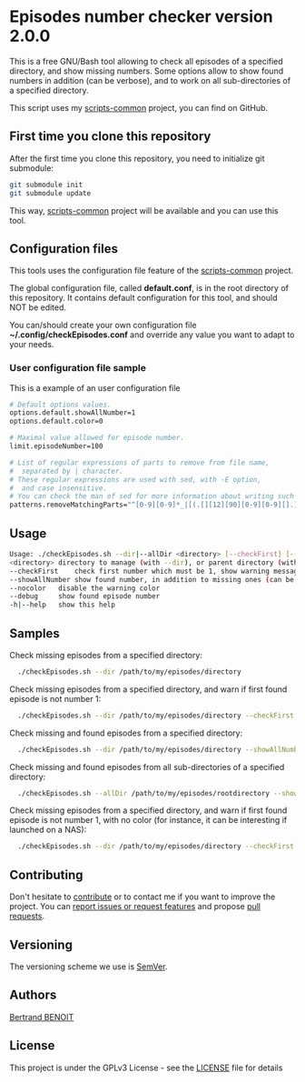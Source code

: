 # Episodes number checker version 2.0.0

This is a free GNU/Bash tool allowing to check all episodes of a specified directory, and show missing numbers.
Some options allow to show found numbers in addition (can be verbose), and to work on all sub-directories of a specified directory.

This script uses my [scripts-common](https://github.com/bertrand-benoit/scripts-common) project, you can find on GitHub.

## First time you clone this repository
After the first time you clone this repository, you need to initialize git submodule:
```bash
git submodule init
git submodule update
```

This way, [scripts-common](https://github.com/bertrand-benoit/scripts-common) project will be available and you can use this tool.

## Configuration files
This tools uses the configuration file feature of the [scripts-common](https://github.com/bertrand-benoit/scripts-common) project.

The global configuration file, called **default.conf**, is in the root directory of this repository.
It contains default configuration for this tool, and should NOT be edited.

You can/should create your own configuration file **~/.config/checkEpisodes.conf** and override any value you want to adapt to your needs.

### User configuration file sample
This is a example of an user configuration file
```bash
# Default options values.
options.default.showAllNumber=1
options.default.color=0

# Maximal value allowed for episode number.
limit.episodeNumber=100

# List of regular expressions of parts to remove from file name,
#  separated by | character.
# These regular expressions are used with sed, with -E option,
#  and case insensitive.
# You can check the man of sed for more information about writing such expressions.
patterns.removeMatchingParts="^[0-9][0-9]*_|[(.[][12][90][0-9][0-9][].)]|[([][0-9][0-9]*\/[0-9][0-9]*\/[12][90][0-9][0-9][])]|[([][0-9][0-9]*\/[0-9][0-9]*\/[12][90][0-9][0-9][])]|[0-9]{2,4}[-/][0-9]{2}[-/][0-9]{2}|[[_][A-F0-9]{8,}[]_-]|1920[xX*]1080|1280[xX*]720|1024[xX*]768|848[xX*]480|856[xX*]480|720[xX*]400|640[xX*]480|[xX*hH]264|1080p|720p|[.]720$|480p|H264|8-*bits*|10-*bits*|&amp;|MP[2-5]|v[1-9]|s[0-9]{1,}[Ep._x ]{1,}|[. ]{1}[0-1][0-9]?x{1}|aison[ \t]*|épisode|et|Warehouse.13|Station.19|[[_][a-z0-9. ]{8,}[]_]|amb3r"
```

## Usage
```bash
Usage: ./checkEpisodes.sh --dir|--allDir <directory> [--checkFirst] [--showAllNumber] [--nocolor] [--debug] [-h|--help]
<directory>	directory to manage (with --dir), or parent directory (with --allDir, to check all its sub-directories)
--checkFirst	check first number which must be 1, show warning message if it is NOT the case
--showAllNumber	show found number, in addition to missing ones (can be verbose)
--nocolor	disable the warning color
--debug		show found episode number
-h|--help	show this help
```

## Samples
Check missing episodes from a specified directory:
```bash
  ./checkEpisodes.sh --dir /path/to/my/episodes/directory
```

Check missing episodes from a specified directory, and warn if first found episode is not number 1:
```bash
  ./checkEpisodes.sh --dir /path/to/my/episodes/directory --checkFirst
```

Check missing and found episodes from a specified directory:
```bash
  ./checkEpisodes.sh --dir /path/to/my/episodes/directory --showAllNumber
```

Check missing and found episodes from all sub-directories of a specified directory:
```bash
  ./checkEpisodes.sh --allDir /path/to/my/episodes/rootdirectory --showAllNumber
```

Check missing episodes from a specified directory, and warn if first found episode is not number 1, with no color (for instance, it can be interesting if launched on a NAS):
```bash
  ./checkEpisodes.sh --dir /path/to/my/episodes/directory --checkFirst --nocolor
```

## Contributing
Don't hesitate to [contribute](https://opensource.guide/how-to-contribute/) or to contact me if you want to improve the project.
You can [report issues or request features](https://github.com/bertrand-benoit/episodesChecker/issues) and propose [pull requests](https://github.com/bertrand-benoit/episodesChecker/pulls).

## Versioning
The versioning scheme we use is [SemVer](http://semver.org/).

## Authors
[Bertrand BENOIT](mailto:contact@bertrand-benoit.net)

## License
This project is under the GPLv3 License - see the [LICENSE](LICENSE) file for details
